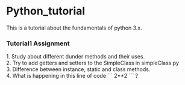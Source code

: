 # Python_tutorial
This is a tutorial about the fundamentals of python 3.x.

<h3>Tutorial1 Assignment</h3>
1. Study about different dunder methods and their uses.<br>
2. Try to add getters and setters to the SimpleClass in simpleClass.py<br>
3. Difference between instance, static and class methods.<br>
4. What is happening in this line of code
```
2**2
```
?
